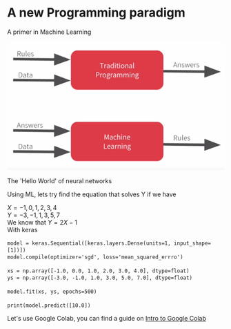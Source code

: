 # A new Programming paradigm

A primer in Machine Learning  

![screenshot1](Week1/screenshot_1.png)  

The 'Hello World' of neural networks

Using ML, lets try find the equation that solves Y if we have

$X = -1, 0, 1, 2, 3, 4$  
$Y = -3, -1, 1, 3, 5, 7$  
We know that $Y = 2X -1$  
With keras  
```
model = keras.Sequential([keras.layers.Dense(units=1, input_shape=[1])])
model.compile(optimizer='sgd', loss='mean_squared_errro')

xs = np.array([-1.0, 0.0, 1.0, 2.0, 3.0, 4.0], dtype=float)
ys = np.array([-3.0, -1.0, 1.0, 3.0, 5.0, 7.0], dtype=float)

model.fit(xs, ys, epochs=500)

print(model.predict([10.0])
```
Let's use Google Colab, you can find a guide on [Intro to Google Colab](https://youtu.be/inN8seMm7UI)

